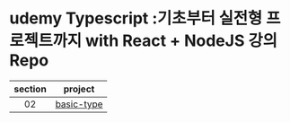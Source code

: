 # udemy Typescript :기초부터 실전형 프로젝트까지 with React + NodeJS 강의 Repo

| section |    project     |
| :-----: | :------------: |
|   02    | [basic-type]() |
